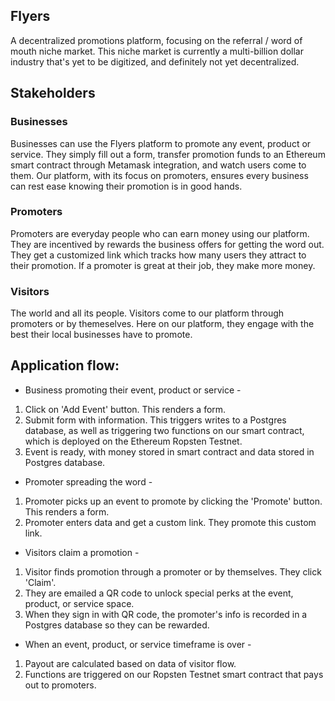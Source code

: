 ## Flyers

A decentralized promotions platform, focusing on the referral / word of mouth niche market.
This niche market is currently a multi-billion dollar industry that's yet to be digitized, and definitely not yet decentralized.

## Stakeholders

### Businesses

Businesses can use the Flyers platform to promote any event, product or service. They simply fill out a form, transfer promotion funds to an Ethereum smart contract through Metamask integration, and watch users come to them. Our platform, with its focus on promoters, ensures every business can rest ease knowing their promotion is in good hands.

### Promoters

Promoters are everyday people who can earn money using our platform. They are incentived by rewards the business offers for getting the word out. They get a customized link which tracks how many users they attract to their promotion. If a promoter is great at their job, they make more money.

### Visitors

The world and all its people. Visitors come to our platform through promoters or by themeselves. Here on our platform, they engage with the best their local businesses have to promote.

## Application flow:

- Business promoting their event, product or service -

1. Click on 'Add Event' button. This renders a form. 
2. Submit form with information. This triggers writes to a Postgres database, as well as triggering two functions on our smart contract, which is deployed on the Ethereum Ropsten Testnet. 
3. Event is ready, with money stored in smart contract and data stored in Postgres database.

- Promoter spreading the word -

1. Promoter picks up an event to promote by clicking the 'Promote' button. This renders a form.
2. Promoter enters data and get a custom link. They promote this custom link.

- Visitors claim a promotion - 

1. Visitor finds promotion through a promoter or by themselves. They click 'Claim'.
2. They are emailed a QR code to unlock special perks at the event, product, or service space.
3. When they sign in with QR code, the promoter's info is recorded in a Postgres database so they can be rewarded.

- When an event, product, or service timeframe is over -

1. Payout are calculated based on data of visitor flow.
2. Functions are triggered on our Ropsten Testnet smart contract that pays out to promoters.
